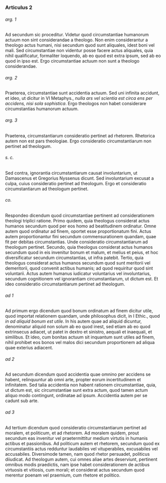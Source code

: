 ### Articulus 2

###### arg. 1
Ad secundum sic proceditur. Videtur quod circumstantiae humanorum actuum non sint considerandae a theologo. Non enim considerantur a theologo actus humani, nisi secundum quod sunt aliquales, idest boni vel mali. Sed circumstantiae non videntur posse facere actus aliquales, quia nihil qualificatur, formaliter loquendo, ab eo quod est extra ipsum, sed ab eo quod in ipso est. Ergo circumstantiae actuum non sunt a theologo considerandae.

###### arg. 2
Praeterea, circumstantiae sunt accidentia actuum. Sed uni infinita accidunt, et ideo, ut dicitur in VI Metaphys., *nulla ars vel scientia est circa ens per accidens, nisi sola sophistica*. Ergo theologos non habet considerare circumstantias humanorum actuum.

###### arg. 3
Praeterea, circumstantiarum consideratio pertinet ad rhetorem. Rhetorica autem non est pars theologiae. Ergo consideratio circumstantiarum non pertinet ad theologum.

###### s. c.
Sed contra, ignorantia circumstantiarum causat involuntarium, ut Damascenus et Gregorius Nyssenus dicunt. Sed involuntarium excusat a culpa, cuius consideratio pertinet ad theologum. Ergo et consideratio circumstantiarum ad theologum pertinet.

###### co.
Respondeo dicendum quod circumstantiae pertinent ad considerationem theologi triplici ratione. Primo quidem, quia theologus considerat actus humanos secundum quod per eos homo ad beatitudinem ordinatur. Omne autem quod ordinatur ad finem, oportet esse proportionatum fini. Actus autem proportionantur fini secundum commensurationem quandam, quae fit per debitas circumstantias. Unde consideratio circumstantiarum ad theologum pertinet. Secundo, quia theologus considerat actus humanos secundum quod in eis invenitur bonum et malum, et melius et peius, et hoc diversificatur secundum circumstantias, ut infra patebit. Tertio, quia theologus considerat actus humanos secundum quod sunt meritorii vel demeritorii, quod convenit actibus humanis; ad quod requiritur quod sint voluntarii. Actus autem humanus iudicatur voluntarius vel involuntarius, secundum cognitionem vel ignorantiam circumstantiarum, ut dictum est. Et ideo consideratio circumstantiarum pertinet ad theologum.

###### ad 1
Ad primum ergo dicendum quod bonum ordinatum ad finem dicitur utile, quod importat relationem quandam, unde philosophus dicit, in I Ethic., quod *in ad aliquid bonum est utile*. In his autem quae ad aliquid dicuntur, denominatur aliquid non solum ab eo quod inest, sed etiam ab eo quod extrinsecus adiacet, ut patet in dextro et sinistro, aequali et inaequali, et similibus. Et ideo, cum bonitas actuum sit inquantum sunt utiles ad finem, nihil prohibet eos bonos vel malos dici secundum proportionem ad aliqua quae exterius adiacent.

###### ad 2
Ad secundum dicendum quod accidentia quae omnino per accidens se habent, relinquuntur ab omni arte, propter eorum incertitudinem et infinitatem. Sed talia accidentia non habent rationem circumstantiae, quia, ut dictum est, sic circumstantiae sunt extra actum, quod tamen actum aliquo modo contingunt, ordinatae ad ipsum. Accidentia autem per se cadunt sub arte.

###### ad 3
Ad tertium dicendum quod consideratio circumstantiarum pertinet ad moralem, et politicum, et ad rhetorem. Ad moralem quidem, prout secundum eas invenitur vel praetermittitur medium virtutis in humanis actibus et passionibus. Ad politicum autem et rhetorem, secundum quod ex circumstantiis actus redduntur laudabiles vel vituperabiles, excusabiles vel accusabiles. Diversimode tamen, nam quod rhetor persuadet, politicus diiudicat. Ad theologum autem, cui omnes aliae artes deserviunt, pertinent omnibus modis praedictis, nam ipse habet considerationem de actibus virtuosis et vitiosis, cum morali; et considerat actus secundum quod merentur poenam vel praemium, cum rhetore et politico.

